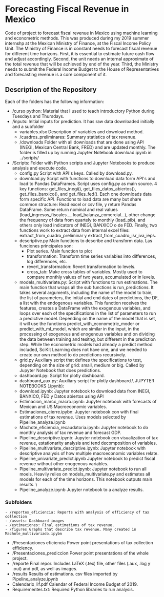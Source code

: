 # Forecasting Fiscal Revenue in Mexico

Code of project to forecast fiscal revenue in Mexico using machine learning and econometric methods. This was produced during my 2019 summer internshp at the Mexican Ministry of Finance, at the Fiscal Income Policy Unit. The Ministry of Finance is in constant needs to forecast fiscal revenue for different time horizons. First, it is essential to estimate future cash flow and adjust accordingly. Second, the unit needs an internal approximate of the total revenue that will be achieved by end of the year. Third, the Ministry needs to submit the Federal Income Budget to the House of Representatives and forecasting revenue is a core component of it.


## Description of the Repository
Each of the folders has the following information:
- /curso python: Material that I used to teach introductory Python during Tuesdays and Thursdays.
- /inputs: Initial inputs for prediction. It has raw data downloaded initially and a subfolder
	- variables.xlsx Description of variables and download method.
	- /cuadros_preliminares: Summary statistics of tax revenue.
	- /downloads Folder with all downloads that are done using API (INEGI, Mexican Central Bank, FRED) and are updated monthly. The folder is filled up by running Jupyter Notebook download.ipynb in ../scripts/
- /Scripts: Folder with Python scripts and Jupyter Notebooks to produce analysis and execute code.
	- config.py Script with API's keys. Called by download.py.
	- download.py Script with functions to download data form API's and load to Pandas DataFrames. Script uses config.py as main source. 4 key functions: get_files_inegi(), get_files_datos_abiertos(), get_files_banxico(), and get_files_fed(). Each one downloads data form specific API. Functions to load data are many but share common structure: Read excel or csv file, y return Pandas DataFrame. Some return nominal and real values (load_ingresos_fiscales..., load_balanza_comercial...), other change the frequency of data from quartely to monthly (load_pib), and others only load indicators of INEGI,  BANXICO o de FED. Finally, two functions work to extract data from internal excel files: extract_from_cuadro_preliminar y extract_from_cuadro_isr_iva_ieps.
	- descriptive.py Main functions to describe and transform data. Las funciones principales son:
		- Plot series. Main function to plot
		- transformation: Transform time series variables into differences, log differences, etc.
		- revert_transformation: Revert transformation to levels.
		- cross_tab: Make cross tables of variables. Mostly used to compare monthly values of two years, accumulated or in levels.
	- models_multivariate.py: Script with functions to run estimations. The main function that wraps all the sub functions is run_predictions. It takes several arguments, including the name of the model to train, the list of parameters, the initial and end dates of predictions, the DF, a list with the endogenous variables. This function receives the features, creates a DataFrame with the exogenous variables, and loops over each of the specifications in the list of parameters to run a predictive model. Depending on the name of the model that is set, it will use the functions predict_with_econometric_moder or predict_with_ml_model, which are similar in the input, in the processing of exogenous and enogenous variables and on dividing the data between training and tesitng, but different in the prediction step. While the econometric models had already a predict method included, SciKit Learning does not have one, and we needed to create our own method to do predictions recursively.
	- grid.py Auxiliary script  that defines the specifications to test, depending on the size of grid: small, medium or big.  Called by Jupyter Notebook that does predictions. 
	- dashboard.py: Script for plotly dashboard.
	- dashboard_aux.py: Auxiliary script for plotly dashboard.\\
JUPYTER NOTEBOOKS (.ipynb):
	- download.ipynb: Jupyter notebook to download data from INEGI, BANXICO, FED y Datos abiertos using API
	- Estimacion_marco_macro.ipynb: Jupyter notebook with forecasts of Mexican and US Macroeconomic variables.
	- Estimaciones_cierre.ipybn: Jupyter notebook con with final estimations of tax revenue. Uses models selected by Pipeline_analyze.ipynb
	- Machote_eficiencia_recaudatoria.ipynb: Jupyter notebook to do monthly analysis of tax revenue and forecast GDP.
	- Pipeline_descriptive.ipynb: Jupyter notebook con visualization of tax revenue, estationarity analysis and tend decomposition of variables.
	- Pipeline_multivariate_descriptive.ipynb: Jupyter notebook with descriptive analysis of how multiple macroeconomic variables relate.
	- Pipeline_univariate_predict.ipynb Jupyter notebook to predict fiscal revenue without other enogenous variables.
	- Pipeline_multivariate_predict.ipynb: Jupyter notebook to run all moels. Heavily relies on models_multivariate.py and estimates all models for each of the time horizons. This notebook outputs main results. \
	- Pipeline_analyze.ipynb Jupyter notebook to a analyze results.
### Subfolders
	- /reportes_eficiencia: Reports with analysis of efficiency of tax collection
	- /assets: Dashboard images
	- /estimaciones: Final estimations of tax revenue.
	- /figures Graphs that describe tax revenue. Many created in Machote_multivariado.ipybn
- /Presentaciones eficiencia Power point presentations of tax collection efficiency.
- /Presentaciones_prediccion Power point presentations of the whole project.
- /reporte Final repor. Includes LaTeX (.tex) file, other files (.aux, .log y .out) and pdf, as well as images.
- /results Results of estimations. csv files imported by Pipeline_analyze.ipynb
- Calendario_lif.pdf Calendar of Federal Income Budget of 2019.
- Requirementes.txt: Required Python libraries to run analysis.



